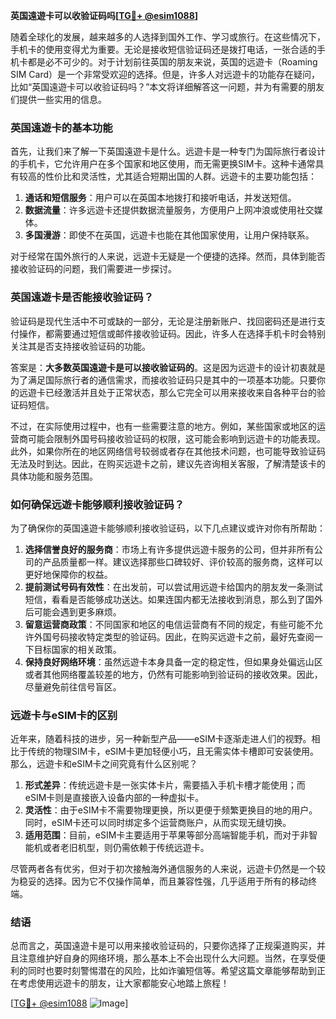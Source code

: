 **英国遠遊卡可以收验证码吗[[TG💪+ @esim1088](https://t.me/s/esim1088)]**

随着全球化的发展，越来越多的人选择到国外工作、学习或旅行。在这些情况下，手机卡的使用变得尤为重要。无论是接收短信验证码还是拨打电话，一张合适的手机卡都是必不可少的。对于计划前往英国的朋友来说，英国的远遊卡（Roaming SIM Card）是一个非常受欢迎的选择。但是，许多人对远遊卡的功能存在疑问，比如“英国遠遊卡可以收验证码吗？”本文将详细解答这一问题，并为有需要的朋友们提供一些实用的信息。

### 英国遠遊卡的基本功能

首先，让我们来了解一下英国遠遊卡是什么。远遊卡是一种专门为国际旅行者设计的手机卡，它允许用户在多个国家和地区使用，而无需更换SIM卡。这种卡通常具有较高的性价比和灵活性，尤其适合短期出国的人群。远遊卡的主要功能包括：

1. **通话和短信服务**：用户可以在英国本地拨打和接听电话，并发送短信。
2. **数据流量**：许多远遊卡还提供数据流量服务，方便用户上网冲浪或使用社交媒体。
3. **多国漫游**：即使不在英国，远遊卡也能在其他国家使用，让用户保持联系。

对于经常在国外旅行的人来说，远遊卡无疑是一个便捷的选择。然而，具体到能否接收验证码的问题，我们需要进一步探讨。

### 英国遠遊卡是否能接收验证码？

验证码是现代生活中不可或缺的一部分，无论是注册新账户、找回密码还是进行支付操作，都需要通过短信或邮件接收验证码。因此，许多人在选择手机卡时会特别关注其是否支持接收验证码的功能。

答案是：**大多数英国遠遊卡是可以接收验证码的**。这是因为远遊卡的设计初衷就是为了满足国际旅行者的通信需求，而接收验证码只是其中的一项基本功能。只要你的远遊卡已经激活并且处于正常状态，那么它完全可以用来接收来自各种平台的验证码短信。

不过，在实际使用过程中，也有一些需要注意的地方。例如，某些国家或地区的运营商可能会限制外国号码接收验证码的权限，这可能会影响到远遊卡的功能表现。此外，如果你所在的地区网络信号较弱或者存在其他技术问题，也可能导致验证码无法及时到达。因此，在购买远遊卡之前，建议先咨询相关客服，了解清楚该卡的具体功能和服务范围。

### 如何确保远遊卡能够顺利接收验证码？

为了确保你的英国遠遊卡能够顺利接收验证码，以下几点建议或许对你有所帮助：

1. **选择信誉良好的服务商**：市场上有许多提供远遊卡服务的公司，但并非所有公司的产品质量都一样。建议选择那些口碑较好、评价较高的服务商，这样可以更好地保障你的权益。
2. **提前测试号码有效性**：在出发前，可以尝试用远遊卡给国内的朋友发一条测试短信，看看是否能够成功送达。如果连国内都无法接收到消息，那么到了国外后可能会遇到更多麻烦。
3. **留意运营商政策**：不同国家和地区的电信运营商有不同的规定，有些可能不允许外国号码接收特定类型的验证码。因此，在购买远遊卡之前，最好先查阅一下目标国家的相关政策。
4. **保持良好网络环境**：虽然远遊卡本身具备一定的稳定性，但如果身处偏远山区或者其他网络覆盖较差的地方，仍然有可能影响到验证码的接收效果。因此，尽量避免前往信号盲区。

### 远遊卡与eSIM卡的区别

近年来，随着科技的进步，另一种新型产品——eSIM卡逐渐走进人们的视野。相比于传统的物理SIM卡，eSIM卡更加轻便小巧，且无需实体卡槽即可安装使用。那么，远遊卡和eSIM卡之间究竟有什么区别呢？

1. **形式差异**：传统远遊卡是一张实体卡片，需要插入手机卡槽才能使用；而eSIM卡则是直接嵌入设备内部的一种虚拟卡。
2. **灵活性**：由于eSIM卡不需要物理更换，所以更便于频繁更换目的地的用户。同时，eSIM卡还可以同时绑定多个运营商账户，从而实现无缝切换。
3. **适用范围**：目前，eSIM卡主要适用于苹果等部分高端智能手机，而对于非智能机或者老旧机型，则仍需依赖于传统远遊卡。

尽管两者各有优劣，但对于初次接触海外通信服务的人来说，远遊卡仍然是一个较为稳妥的选择。因为它不仅操作简单，而且兼容性强，几乎适用于所有的移动终端。

### 结语

总而言之，英国遠遊卡是可以用来接收验证码的，只要你选择了正规渠道购买，并且注意维护好自身的网络环境，那么基本上不会出现什么大问题。当然，在享受便利的同时也要时刻警惕潜在的风险，比如诈骗短信等。希望这篇文章能够帮助到正在考虑使用远遊卡的朋友，让大家都能安心地踏上旅程！

[[TG💪+ @esim1088](https://t.me/s/esim1088) ![Image](https://i.postimg.cc/4NQfJmqS/Snipaste-2025-05-13-00-14-12.png)]